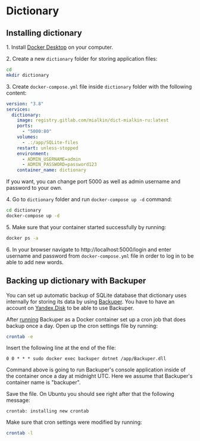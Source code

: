 # Dictionary

## Installing dictionary

1\. Install [Docker Desktop](https://docs.docker.com/get-docker/) on your computer.

2\. Create a new `dictionary` folder for storing application files:

```bash
cd
mkdir dictionary
```

3\. Create `docker-compose.yml` file inside `dictionary` folder with the following content:

```yaml
version: "3.8"
services:
  dictionary:
    image: registry.gitlab.com/mialkin/dict-mialkin-ru:latest
    ports:
      - "5000:80"
    volumes:
      - .:/app/SQLite-files
    restart: unless-stopped
    environment:
      - ADMIN_USERNAME=admin
      - ADMIN_PASSWORD=password123
    container_name: dictionary
```

If you want, you can change port 5000 as well as admin username and password to your own.

4\. Go to `dictionary` folder and run `docker-compose up -d` command:

```bash
cd dictionary
docker-compose up -d
```

5\. Make sure that your container started successfully by running:

```bash
docker ps -a
```

6\. In your browser navigate to http://localhost:5000/login and enter username and password from `docker-compose.yml` file in order to log in to be able to add new words.

## Backing up dictionary with Backuper

You can set up automatic backup of SQLite database that dictionary uses internally for storing its data by using [Backuper](https://github.com/mialkin/backuper). You have to have an account on [Yandex.Disk](https://disk.yandex.com) to be able to use Backuper.

After [running](https://github.com/mialkin/backuper) Backuper as a Docker container set up a cron job that does backup once a day. Open up the cron settings file by running:

```bash
crontab -e
```

Insert the following line at the end of the file:

```text
0 0 * * * sudo docker exec backuper dotnet /app/Backuper.dll
```

Command above is going to run Backuper's console application inside of the container once a day at midnight UTC. Here we assume that Backuper's container  name is "backuper".

Save the file. On Ubuntu you should see right after that the following message:

```text
crontab: installing new crontab
```

Make sure that cron settings were modified by running:

```bash
crontab -l
```
